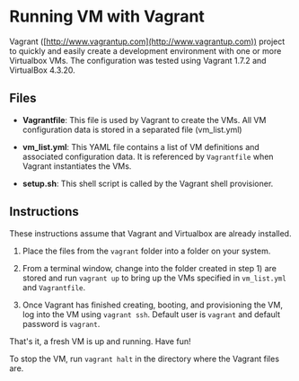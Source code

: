 # Running VM with Vagrant

Vagrant ([http://www.vagrantup.com](http://www.vagrantup.com)) project to quickly and easily create a development environment with one or more Virtualbox VMs. The configuration was tested using Vagrant 1.7.2 and VirtualBox 4.3.20.

## Files

* **Vagrantfile**: This file is used by Vagrant to create the VMs. All VM configuration data is stored in a separated file (vm_list.yml)

* **vm_list.yml**: This YAML file contains a list of VM definitions and associated configuration data. It is referenced by `Vagrantfile` when Vagrant instantiates the VMs.

* **setup.sh**: This shell script is called by the Vagrant shell provisioner.

## Instructions

These instructions assume that Vagrant and Virtualbox are already installed.

1) Place the files from the `vagrant` folder into a folder on your system.

2) From a terminal window, change into the folder created in step 1) are stored and run `vagrant up` to bring up the VMs specified in `vm_list.yml` and `Vagrantfile`.

3) Once Vagrant has finished creating, booting, and provisioning the VM, log into the VM using `vagrant ssh`. Default user is `vagrant` and default password is `vagrant`.

That's it, a fresh VM is up and running. Have fun!

To stop the VM, run `vagrant halt` in the directory where the Vagrant files are.
